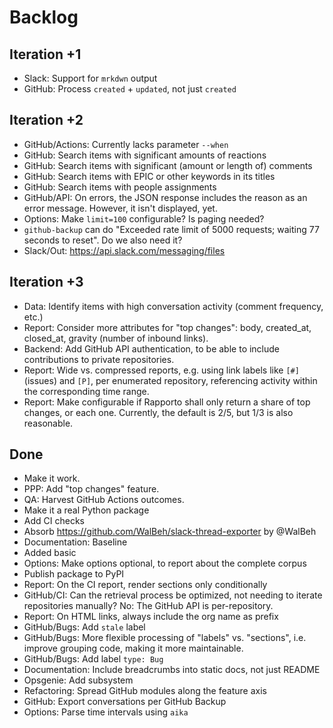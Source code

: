 # Backlog

## Iteration +1
- Slack: Support for `mrkdwn` output
- GitHub: Process `created` + `updated`, not just `created`

## Iteration +2
- GitHub/Actions: Currently lacks parameter `--when`
- GitHub: Search items with significant amounts of reactions
- GitHub: Search items with significant (amount or length of) comments
- GitHub: Search items with EPIC or other keywords in its titles
- GitHub: Search items with people assignments
- GitHub/API: On errors, the JSON response includes the reason as an
  error message. However, it isn't displayed, yet.
- Options: Make `limit=100` configurable? Is paging needed?
- `github-backup` can do "Exceeded rate limit of 5000 requests;
  waiting 77 seconds to reset". Do we also need it?
- Slack/Out: https://api.slack.com/messaging/files

## Iteration +3
- Data: Identify items with high conversation activity (comment frequency, etc.)
- Report: Consider more attributes for "top changes":
  body, created_at, closed_at, gravity (number of inbound links). 
- Backend: Add GitHub API authentication, to be able to include
  contributions to private repositories.
- Report: Wide vs. compressed reports, e.g. using link labels like `[#]` (issues)
  and `[P]`, per enumerated repository, referencing activity within the
  corresponding time range.
- Report: Make configurable if Rapporto shall only return a share of top changes,
  or each one. Currently, the default is 2/5, but 1/3 is also reasonable.

## Done
- Make it work.
- PPP: Add "top changes" feature.
- QA: Harvest GitHub Actions outcomes.
- Make it a real Python package
- Add CI checks
- Absorb https://github.com/WalBeh/slack-thread-exporter by @WalBeh
- Documentation: Baseline
- Added basic
- Options: Make options optional, to report about the complete corpus
- Publish package to PyPI
- Report: On the CI report, render sections only conditionally
- GitHub/CI: Can the retrieval process be optimized, not needing to iterate
  repositories manually? No: The GitHub API is per-repository.
- Report: On HTML links, always include the org name as prefix
- GitHub/Bugs: Add `stale` label
- GitHub/Bugs: More flexible processing of "labels" vs. "sections",
  i.e. improve grouping code, making it more maintainable.
- GitHub/Bugs: Add label `type: Bug`
- Documentation: Include breadcrumbs into static docs, not just README
- Opsgenie: Add subsystem
- Refactoring: Spread GitHub modules along the feature axis
- GitHub: Export conversations per GitHub Backup
- Options: Parse time intervals using `aika`
